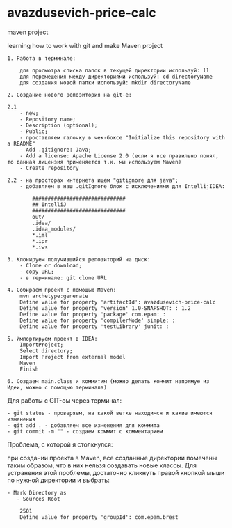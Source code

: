 # avazdusevich-price-calc
maven project

learning how to work with git and make Maven project

    1. Работа в терминале:
    
        для просмотра списка папок в текущей директории используй: ll
        для перемещения между директориями используй: cd directoryName
        для создания новой папки используй: mkdir directoryName

    2. Создание нового репозитория на git-е:

    2.1 
        - new; 
        - Repository name; 
        - Description (optional); 
        - Public; 
        - проставляем галочку в чек-боксе "Initialize this repository with a README" 
        - Add .gitignore: Java; 
        - Add a license: Apache License 2.0 (если я все правильно понял, то данная лицензия применяется т.к. мы используем Maven) 
        - Create repository

    2.2 - на просторах интернета ищем "gitignore для java"; 
        - добавляем в наш .gitIgnore блок с исключениями для IntellijIDEA: 
        
            ##############################
            ## IntelliJ
            ##############################
            out/
            .idea/
            .idea_modules/
            *.iml
            *.ipr
            *.iws

    3. Клонируем получившийся репозиторий на диск:
        - Clone or download;
        - copy URL;
        - в терминале: git clone URL

    4. Собираем проект с помощью Maven:
        mvn archetype:generate
        Define value for property 'artifactId': avazdusevich-price-calc
        Define value for property 'version' 1.0-SNAPSHOT: : 1.2
        Define value for property 'package' com.epam: :
        Define value for property 'compilerMode' simple: :
        Define value for property 'testLibrary' junit: :

    5. Импортируем проект в IDEA:
        ImportProject;
        Select directory;
        Import Project from external model
        Maven
        Finish

    6. Создаем main.class и коммитим (можно делать коммит напрямую из Идеи, можно с помощью терминала)

Для работы с GIT-ом через терминал: 

    - git status - проверяем, на какой ветке находимся и какие имеются изменения 
    - git add . - добавляем все изменения для коммита 
    - git commit -m "" - создаем коммит с комментарием 

Проблема, с которой я столкнулся:
 
при создании проекта в Maven, все созданные директории помечены таким образом, что в них нельзя создавать новые классы.
Для устранения этой проблемы, достаточно кликнуть правой кнопкой мыши по нужной директории и выбрать: 
    
    - Mark Directory as
       - Sources Root
       
        2501
        Define value for property 'groupId': com.epam.brest
